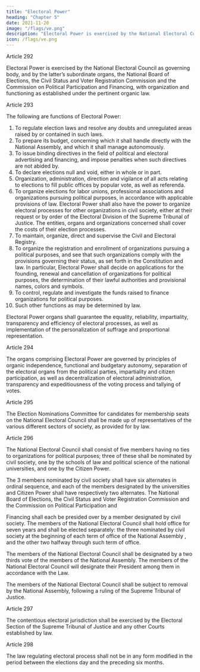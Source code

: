```yaml
---
title: "Electoral Power"
heading: "Chapter 5"
date: 2021-11-20
image: "/flags/ve.png"
description: "Electoral Power is exercised by the National Electoral Council as governing body, and by the latter’s subordinate organs"
icon: /flags/ve.png
---
```



Article 292

Electoral Power is exercised by the National Electoral Council as governing body, and by the latter’s subordinate organs, the National Board of Elections, the Civil Status and Voter Registration Commission and the Commission on Political Participation and Financing, with organization and functioning as established under the pertinent organic
law.


Article 293

The following are functions of Electoral Power:
1. To regulate election laws and resolve any doubts and unregulated areas raised by or contained in such laws.
2. To prepare its budget, concerning which it shall handle directly with the National Assembly, and which it shall manage autonomously.
3. To issue binding directives in the field of political and electoral advertising and financing, and impose penalties when such directives are not abided by.
4. To declare elections null and void, either in whole or in part.
5. Organization, administration, direction and vigilance of all acts relating to elections to fill public offices by popular vote, as well as referenda.
6. To organize elections for labor unions, professional associations and organizations pursuing political purposes, in accordance with applicable provisions of law. Electoral Power shall also have the power to organize electoral processes for other organizations in civil society, either at their request or by order of the Electoral Division of the Supreme Tribunal of Justice. The entities, organs and organizations concerned shall cover the costs of their election processes.
7. To maintain, organize, direct and supervise the Civil and Electoral Registry.
8. To organize the registration and enrollment of organizations pursuing a political purposes, and see that such organizations comply with the provisions governing their status, as set forth in the Constitution and law. In particular, Electoral Power shall decide on applications for the founding, renewal and cancellation of organizations for political purposes, the determination of their lawful authorities and provisional names, colors and symbols.
9. To control, regulate and investigate the funds raised to finance organizations for political purposes.
10. Such other functions as may be determined by law.

Electoral Power organs shall guarantee the equality, reliability, impartiality, transparency and efficiency of electoral processes, as well as implementation of the personalization of suffrage and proportional representation.

Article 294

The organs comprising Electoral Power are governed by principles of organic independence, functional and budgetary autonomy, separation of the electoral organs from the political parties, impartiality and citizen participation, as well as decentralization of electoral administration, transparency and expeditiousness of the voting process and tallying of votes.

Article 295

The Election Nominations Committee for candidates for membership seats on the National Electoral Council shall be made up of representatives of the various different sectors of society, as provided for by law.

<!-- Electoral commission -->

Article 296

The National Electoral Council shall consist of five members having no ties to organizations for political purposes; three of these shall be nominated by civil society, one by the schools of law and political science of the national universities, and one by the Citizen Power.

The 3 members nominated by civil society shall have six alternates in ordinal sequence, and each of the members designated by the universities and Citizen Power shall have respectively two alternates. The National Board of Elections, the Civil Status and Voter Registration Commission and the Commission on Political Participation and

Financing shall each be presided over by a member designated by civil society. The members of the National Electoral Council shall hold office for seven years and shall be elected separately: the three nominated by civil society at the beginning of each term of office of the National Assembly , and the other two halfway through such term of office. 

The members of the National Electoral Council shall be designated by a two thirds vote of the members of the National Assembly. The members of the National Electoral Council will designate their President among them in accordance with the Law. 

The members of the National Electoral Council shall be subject to removal by the National Assembly, following a ruling of the Supreme Tribunal of Justice. 

Article 297

The contentious electoral jurisdiction shall be exercised by the Electoral Section of the Supreme Tribunal of Justice and any other Courts established by law.

Article 298

The law regulating electoral process shall not be in any form modified in the period
between the elections day and the preceding six months.


